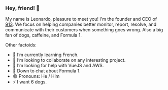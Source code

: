 ### Hey, friend! 👋
My name is Leonardo, pleasure to meet you! I'm the founder and CEO of [913](https://913hq.com). We focus on helping companies better monitor, report, resolve, and communicate with their customers when something goes wrong. Also a big fan of dogs, caffeine, and Formula 1.

<!--
**leodrummond/leodrummond** is a ✨ _special_ ✨ repository because its `README.md` (this file) appears on your GitHub profile. -->

Other factoids:
- 🌱 I’m currently learning French.
- 👯 I’m looking to collaborate on any interesting project.
- 🤔 I’m looking for help with VueJS and AWS.
- 💬 Down to chat about Formula 1.
- 😄 Pronouns: He / Him
- ⚡ I want 6 dogs.
